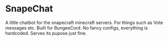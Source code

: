 # SnapeChat
A little chatbot for the snapecraft minecraft servers. For things such as Vote messages etc. Built for BungeeCord.
No fancy configs, everything is hardcoded. Serves its pupose just fine.
